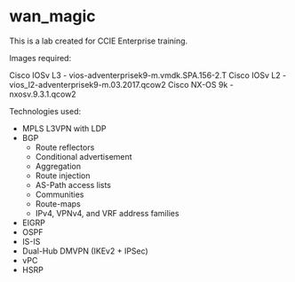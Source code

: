 # wan_magic

This is a lab created for CCIE Enterprise training.

Images required:

Cisco IOSv L3  - vios-adventerprisek9-m.vmdk.SPA.156-2.T
Cisco IOSv L2  - vios_l2-adventerprisek9-m.03.2017.qcow2
Cisco NX-OS 9k - nxosv.9.3.1.qcow2

Technologies used:

* MPLS L3VPN with LDP
* BGP
    * Route reflectors
    * Conditional advertisement
    * Aggregation
    * Route injection
    * AS-Path access lists
    * Communities
    * Route-maps
    * IPv4, VPNv4, and VRF address families
* EIGRP
* OSPF
* IS-IS
* Dual-Hub DMVPN (IKEv2 + IPSec)
* vPC
* HSRP
